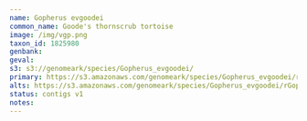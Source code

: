 ```yaml
---
name: Gopherus evgoodei
common_name: Goode's thornscrub tortoise
image: /img/vgp.png
taxon_id: 1825980
genbank:
geval:
s3: s3://genomeark/species/Gopherus_evgoodei/
primary: https://s3.amazonaws.com/genomeark/species/Gopherus_evgoodei/rGopEvg1/assembly_v1.5/rGopEvg1_p1.fasta.gz
alts: https://s3.amazonaws.com/genomeark/species/Gopherus_evgoodei/rGopEvg1/assembly_v1.5/rGopEvg1_q2.fasta.gz
status: contigs v1
notes:
---
```

